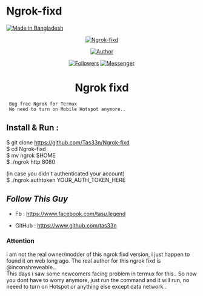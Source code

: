 # Ngrok-fixd
<p align="left">

<a href="#"><img title="Made in Bangladesh" src="https://img.shields.io/badge/MADE%20IN-BANGLADESH-green?colorA=%23ff0000&colorB=%23017e40&style=for-the-badge"></a>

</p>

<p align="center">
<a href="#"><img title="Ngrok-fixd" src="https://raw.githubusercontent.com/Tas33n/Garbage/main/IMG_20210201_202731.jpg?token=ANIOJEBRUYBL4NGJS6RCXPDADAITQformat=match&mode=fit&width=640" class="center"></a>

<p align="center">
<p align="center">
<a href="https://github.com/tas33n"><img title="Author" src="https://img.shields.io/badge/Author-Tas33n-0213ab.svg?style=for-the-badge&logo=github"></a>
</p>
<p align="center">
<a href="https://github.com/tas33n/followers"><img title="Followers" src="https://img.shields.io/github/followers/tas33n?color=red&style=flat-square"></a>
<a href="https://m.me/tasu.legend"><img title="Messenger" src="https://img.shields.io/badge/Chat-Messenger-blue?style=flat-square&logo=messenger"></a>
</p>
<h1 align="center">Ngrok fixd</h1>
<p align="center">

     Bug free Ngrok for Termux 
     No need to turn on Mobile Hotspot anymore..

</p>

## Install & Run :
$ git clone https://github.com/Tas33n/Ngrok-fixd
<br>
$ cd Ngrok-fixd
<BR>
$ mv ngrok $HOME
 <br>
$ ./ngrok http 8080
     
(in case you didn't authenticated your account) <br>
$ ./ngrok authtoken YOUR_AUTH_TOKEN_HERE 

## ***Follow This Guy***

* Fb     :  https://www.facebook.com/tasu.legend

* GitHub : https://www.github.com/tas33n

### Attention
i am not the real owner/modder of this ngrok fixd version, i just happen to found it on web long ago. The real author for this ngrok fixd is @inconshreveable.. <br> 
This days i saw some newcomers facing problem in termux for this.. So now you dont have to worry anymore, just run the command and it will run, no neeed to turn on Hotspot or anything else except data network..


